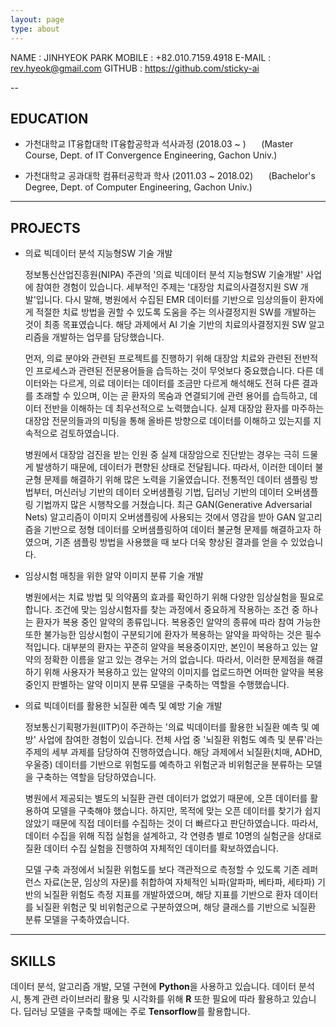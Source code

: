 ```yaml
---
layout: page
type: about
---
```



NAME   : JINHYEOK PARK
MOBILE : +82.010.7159.4918
E-MAIL : rev.hyeok@gmail.com
GITHUB : https://github.com/sticky-ai

--

## EDUCATION
* 가천대학교 IT융합대학 IT융합공학과 석사과정 (2018.03 ~ )
$\quad$ (Master Course, Dept. of IT Convergence Engineering, Gachon Univ.)

* 가천대학교 공과대학 컴퓨터공학과 학사 (2011.03 ~ 2018.02)
$\quad$ (Bachelor's Degree, Dept. of Computer Engineering, Gachon Univ.)

---

## PROJECTS

* 의료 빅데이터 분석 지능형SW 기술 개발

	정보통신산업진흥원(NIPA) 주관의 '의료 빅데이터 분석 지능형SW 기술개발' 사업에 참여한 경험이 있습니다. 세부적인 주제는 '대장암 치료의사결정지원 SW 개발'입니다. 다시 말해, 병원에서 수집된 EMR 데이터를 기반으로 임상의들이 환자에게 적절한 치료 방법을 권할 수 있도록 도움을 주는 의사결정지원 SW를 개발하는 것이 최종 목표였습니다. 해당 과제에서 AI 기술 기반의 치료의사결정지원 SW 알고리즘을 개발하는 업무를 담당했습니다. 

	먼저, 의료 분야와 관련된 프로젝트를 진행하기 위해 대장암 치료와 관련된 전반적인 프로세스과 관련된 전문용어들을 습득하는 것이 무엇보다 중요했습니다. 다른 데이터와는 다르게, 의료 데이터는 데이터를 조금만 다르게 해석해도 전혀 다른 결과를 초래할 수 있으며, 이는 곧 환자의 목숨과 연결되기에 관련 용어를 습득하고, 데이터 전반을 이해하는 데 최우선적으로 노력했습니다. 실제 대장암 환자를 마주하는 대장암 전문의들과의 미팅을 통해 올바른 방향으로 데이터를 이해하고 있는지를 지속적으로 검토하였습니다.

	병원에서 대장암 검진을 받는 인원 중 실제 대장암으로 진단받는 경우는 극히 드물게 발생하기 때문에, 데이터가 편향된 상태로 전달됩니다. 따라서, 이러한 데이터 불균형 문제를 해결하기 위해 많은 노력을 기울였습니다. 전통적인 데이터 샘플링 방법부터, 머신러닝 기반의 데이터 오버샘플링 기법, 딥러닝 기반의 데이터 오버샘플링 기법까지 많은 시행착오를 거쳤습니다. 최근 GAN(Generative Adversarial Nets) 알고리즘이 이미지 오버샘플링에 사용되는 것에서 영감을 받아 GAN 알고리즘을 기반으로 정형 데이터를 오버샘플링하여 데이터 불균형 문제를 해결하고자 하였으며, 기존 샘플링 방법을 사용했을 때 보다 더욱 향상된 결과를 얻을 수 있었습니다.

* 임상시험 매칭을 위한 알약 이미지 분류 기술 개발

	병원에서는 치료 방법 및 의약품의 효과를 확인하기 위해 다양한 임상실험을 필요로 합니다. 조건에 맞는 임상시험자를 찾는 과정에서 중요하게 작용하는 조건 중 하나는 환자가 복용 중인 알약의 종류입니다. 복용중인 알약의 종류에 따라 참여 가능한 또한 불가능한 임상시험이 구분되기에 환자가 복용하는 알약을 파악하는 것은 필수적입니다. 대부분의 환자는 꾸준히 알약을 복용중이지만, 본인이 복용하고 있는 알약의 정확한 이름을 알고 있는 경우는 거의 없습니다. 따라서, 이러한 문제점을 해결하기 위해 사용자가 복용하고 있는 알약의 이미지를 업로드하면 어떠한 알약을 복용 중인지 판별하는 알약 이미지 분류 모델을 구축하는 역할을 수행했습니다. 

* 의료 빅데이터를 활용한 뇌질환 예측 및 예방 기술 개발

	정보통신기획평가원(IITP)이 주관하는 '의료 빅데이터를 활용한 뇌질환 예측 및 예방' 사업에 참여한 경험이 있습니다. 전체 사업 중 '뇌질환 위험도 예측 및 분류'라는 주제의 세부 과제를 담당하여 진행하였습니다. 해당 과제에서 뇌질환(치매, ADHD, 우울증) 데이터를 기반으로 위험도를 예측하고 위험군과 비위험군을 분류하는 모델을 구축하는 역할을 담당하였습니다. 

	병원에서 제공되는 별도의 뇌질환 관련 데이터가 없었기 때문에, 오픈 데이터를 활용하여 모델을 구축해야 했습니다. 하지만, 목적에 맞는 오픈 데이터를 찾기가 쉽지 않았기 때문에 직접 데이터를 수집하는 것이 더 빠르다고 판단하였습니다. 따라서, 데이터 수집을 위해 직접 실험을 설계하고, 각 연령층 별로 10명의 실험군을 상대로 질환 데이터 수집 실험을 진행하여 자체적인 데이터를 확보하였습니다. 

	모델 구축 과정에서 뇌질환 위험도를 보다 객관적으로 측정할 수 있도록 기존 레퍼런스 자료(논문, 임상의 자문)를 취합하여 자체적인 뇌파(알파파, 베타파, 세타파) 기반의 뇌질환 위험도 측정 지표를 개발하였으며, 해당 지표를 기반으로 환자 데이터를 뇌질환 위험군 및 비위험군으로 구분하였으며, 해당 클래스를 기반으로 뇌질환 분류 모델을 구축하였습니다.

---

## SKILLS

데이터 분석, 알고리즘 개발, 모델 구현에 **Python**을 사용하고 있습니다. 데이터 분석 시, 통계 관련 라이브러리 활용 및 시각화를 위해 **R** 또한 필요에 따라 활용하고 있습니다. 딥러닝 모델을 구축할 때에는 주로 **Tensorflow**를 활용합니다. 

